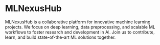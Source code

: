 # MLNexusHub
MLNexusHub is a collaborative platform for innovative machine learning projects. We focus on deep learning, data preprocessing, and scalable ML workflows to foster research and development in AI. Join us to contribute, learn, and build state-of-the-art ML solutions together.

